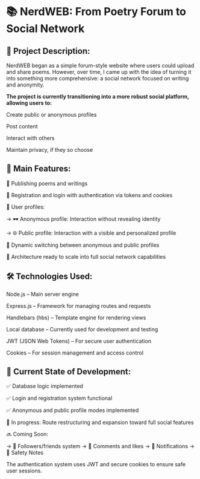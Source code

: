 # 📚 NerdWEB: From Poetry Forum to Social Network

## 📝 Project Description:

NerdWEB began as a simple forum-style website where users could upload and share poems. However, over time, I came up with the idea of turning it into something more comprehensive: a social network focused on writing and anonymity.

**The project is currently transitioning into a more robust social platform, allowing users to:**

Create public or anonymous profiles

Post content

Interact with others

Maintain privacy, if they so choose

## 🚀 Main Features:

📜 Publishing poems and writings

🔐 Registration and login with authentication via tokens and cookies

👤 User profiles:

-> 🕶️ Anonymous profile: Interaction without revealing identity

-> 🌐 Public profile: Interaction with a visible and personalized profile

🔄 Dynamic switching between anonymous and public profiles

🧱 Architecture ready to scale into full social network capabilities

## 🛠️ Technologies Used:

Node.js – Main server engine

Express.js – Framework for managing routes and requests

Handlebars (hbs) – Template engine for rendering views

Local database – Currently used for development and testing

JWT (JSON Web Tokens) – For secure user authentication

Cookies – For session management and access control

## 🚧 Current State of Development:

✅ Database logic implemented

✅ Login and registration system functional

✅ Anonymous and public profile modes implemented

🔄 In progress: Route restructuring and expansion toward full social features

🔜 Coming Soon:

-> 🤝 Followers/friends system
-> 💬 Comments and likes
-> 🔔 Notifications
-> 🔐 Safety Notes

The authentication system uses JWT and secure cookies to ensure safe user sessions.

